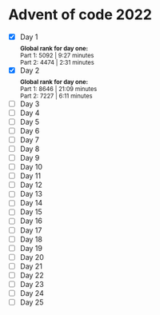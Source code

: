 # Advent of code 2022
- [x] Day 1\
<sub>**Global rank for day one:**\
Part 1: 5092 | 9:27 minutes\
Part 2: 4474 | 2:31 minutes</sub>
- [x] Day 2\
<sub>**Global rank for day one:**\
Part 1: 8646 | 21:09 minutes\
Part 2: 7227 | 6:11 minutes</sub>
- [ ] Day 3   
- [ ] Day 4   
- [ ] Day 5   
- [ ] Day 6   
- [ ] Day 7   
- [ ] Day 8   
- [ ] Day 9   
- [ ] Day 10  
- [ ] Day 11
- [ ] Day 12
- [ ] Day 13
- [ ] Day 14
- [ ] Day 15
- [ ] Day 16
- [ ] Day 17
- [ ] Day 18
- [ ] Day 19
- [ ] Day 20
- [ ] Day 21
- [ ] Day 22
- [ ] Day 23
- [ ] Day 24
- [ ] Day 25
